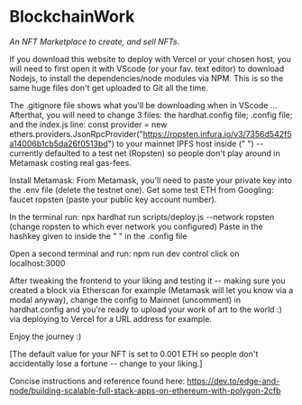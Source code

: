 # BlockchainWork
_An NFT Marketplace to create, and sell NFTs._

If you download this website to deploy with Vercel or your chosen host, you will need to first open it with VScode (or your fav. text editor) to download Nodejs, to install the dependencies/node modules via NPM. This is so the same huge files don't get uploaded to Git all the time.

The .gitignore file shows what you'll be downloading when in VScode ... Afterthat, you will need to change 3 files: the hardhat.config file; .config file; and the index.js line:
  const provider = new ethers.providers.JsonRpcProvider("https://ropsten.infura.io/v3/7356d542f5a14006b1cb5da26f0513bd")
  to your mainnet IPFS host inside (" ") -- currently defaulted to a test net (Ropsten) so people don't play around in Metamask costing real gas-fees.

Install Metamask: From Metamask, you'll need to paste your private key into the .env file (delete the testnet one).
Get some test ETH from Googling: faucet ropsten (paste your public key account number).

In the terminal run: npx hardhat run scripts/deploy.js --network ropsten (change ropsten to which ever network you configured)
Paste in the hashkey given to inside the " " in the .config file

Open a second terminal and run: npm run dev
control click on localhost:3000

After tweaking the frontend to your liking and testing it -- making sure you created a block via Etherscan for example (Metamask will let you know via a modal anyway),
change the config to Mainnet (uncomment) in hardhat.config and you're ready to upload your work of art to the world :) via deploying to Vercel for a URL address for example.

Enjoy the journey :)

[The default value for your NFT is set to 0.001 ETH so people don't accidentally lose a fortune -- change to your liking.]


Concise instructions and reference found here:
https://dev.to/edge-and-node/building-scalable-full-stack-apps-on-ethereum-with-polygon-2cfb

